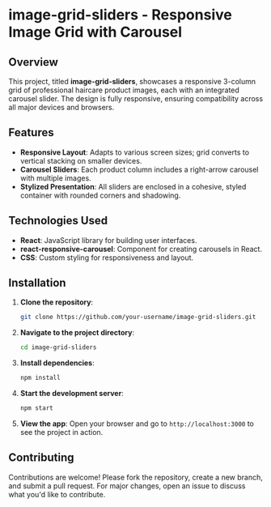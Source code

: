 



# image-grid-sliders - Responsive Image Grid with Carousel

## Overview
This project, titled **image-grid-sliders**, showcases a responsive 3-column grid of professional haircare product images, each with an integrated carousel slider. The design is fully responsive, ensuring compatibility across all major devices and browsers.

## Features
- **Responsive Layout**: Adapts to various screen sizes; grid converts to vertical stacking on smaller devices.
- **Carousel Sliders**: Each product column includes a right-arrow carousel with multiple images.
- **Stylized Presentation**: All sliders are enclosed in a cohesive, styled container with rounded corners and shadowing.

## Technologies Used
- **React**: JavaScript library for building user interfaces.
- **react-responsive-carousel**: Component for creating carousels in React.
- **CSS**: Custom styling for responsiveness and layout.

## Installation

1. **Clone the repository**:
    ```bash
    git clone https://github.com/your-username/image-grid-sliders.git
    ```

2. **Navigate to the project directory**:
    ```bash
    cd image-grid-sliders
    ```

3. **Install dependencies**:
    ```bash
    npm install
    ```

4. **Start the development server**:
    ```bash
    npm start
    ```

5. **View the app**:
    Open your browser and go to `http://localhost:3000` to see the project in action.

## Contributing
Contributions are welcome! Please fork the repository, create a new branch, and submit a pull request. For major changes, open an issue to discuss what you'd like to contribute.



